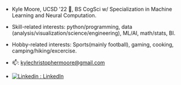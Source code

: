- Kyle Moore, UCSD '22 🔱, BS CogSci w/ Specialization in Machine Learning and Neural Computation.

- Skill-related interests: python/programming, data (analysis/visualization/science/engineering), ML/AI, math/stats, BI.

- Hobby-related interests: Sports(mainly football), gaming, cooking, camping/hiking/excercise.

- 📫: kylechristophermoore@gmail.com
- [![Linkedin](https://i.stack.imgur.com/gVE0j.png) : LinkedIn](https://www.linkedin.com/in/kylechristophermoore/)
